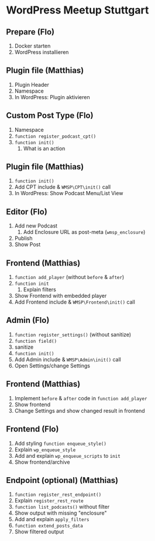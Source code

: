 # WordPress Meetup Stuttgart

## Prepare (Flo)

1. Docker starten
2. WordPress installieren

## Plugin file (Matthias)

1. Plugin Header
2. Namespace
3. In WordPress: Plugin aktivieren

## Custom Post Type (Flo)

1. Namespace
2. `function register_podcast_cpt()`
3. `function init()`
   1. What is an action

## Plugin file (Matthias)

1. `function init()`
2. Add CPT include & `WMSP\CPT\init()` call
3. In WordPress: Show Podcast Menu/List View

## Editor (Flo)

1. Add new Podcast
   1. Add Enclosure URL as post-meta (`wmsp_enclosure`)
2. Publish
3. Show Post

## Frontend (Matthias)

1. `function add_player` (without `before` & `after`)
2. `function init`
   1. Explain filters
3. Show Frontend with embedded player
4. Add Frontend include & `WMSP\Frontend\init()` call

## Admin (Flo)

1. `function register_settings()` (without sanitize)
2. `function field()`
3. sanitize
4. `function init()`
5. Add Admin include & `WMSP\Admin\init()` call
6. Open Settings/change Settings


## Frontend (Matthias)

1. Implement `before` & `after` code in `function add_player`
2. Show frontend
3. Change Settings and show changed result in frontend

## Frontend (Flo)

1. Add styling `function enqueue_style()`
2. Explain `wp_enqueue_style`
3. Add and explain `wp_enqueue_scripts` to `init`
4. Show frontend/archive

## Endpoint (optional) (Matthias)

1. `function register_rest_endpoint()`
2. Explain `register_rest_route`
3. `function list_podcasts()` without filter
4. Show output with missing "enclosure"
5. Add and explain `apply_filters`
6. `function extend_posts_data`
7. Show filtered output